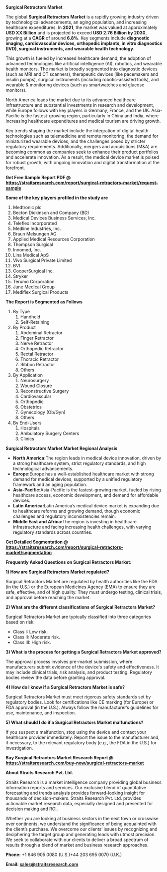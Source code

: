 <p><strong>Surgical Retractors Market</strong></p>
<p>The global <strong>Surgical Retractors Market</strong> is a rapidly growing industry driven by technological advancements, an aging population, and increasing healthcare expenditures. In <strong>2021</strong>, the market was valued at approximately <strong>USD XX Billion</strong> and is projected to exceed <strong>USD 2.76 Billion</strong><strong> by 2030</strong>, growing at a <strong>CAGR</strong> of around <strong>6.8</strong><strong>%</strong>. Key segments include <strong>diagnostic imaging, cardiovascular devices, orthopedic implants, in vitro diagnostics (IVD), surgical instruments, and wearable health technology</strong>.</p>
<p>This growth is fueled by increased healthcare demand, the adoption of advanced technologies like artificial intelligence (AI), robotics, and wearable health monitors. The market is broadly segmented into diagnostic devices (such as MRI and CT scanners), therapeutic devices (like pacemakers and insulin pumps), surgical instruments (including robotic-assisted tools), and wearable &amp; monitoring devices (such as smartwatches and glucose monitors).</p>
<p>North America leads the market due to its advanced healthcare infrastructure and substantial investments in research and development, while Europe follows with key players in Germany, France, and the UK. Asia-Pacific is the fastest-growing region, particularly in China and India, where increasing healthcare expenditures and medical tourism are driving growth.</p>
<p>Key trends shaping the market include the integration of digital health technologies such as telemedicine and remote monitoring, the demand for miniaturized wearable devices, and the challenges posed by stricter regulatory requirements. Additionally, mergers and acquisitions (M&amp;A) are becoming common as companies seek to enhance their product portfolios and accelerate innovation. As a result, the medical device market is poised for robust growth, with ongoing innovation and digital transformation at the forefront.</p>
<p><strong>Get Free Sample Report PDF @ <a href=https://straitsresearch.com/report/surgical-retractors-market/request-sample>https://straitsresearch.com/report/surgical-retractors-market/request-sample</a></strong></p>
<div>
<div><strong>Some of the key players profiled in the study are</strong></div>
</div>
<p><ol>
<li>Medtronic plc</li>
<li>Becton Dickinson and Company (BD)</li>
<li>Medical Devices Business Services, Inc.</li>
<li>Teleflex Incorporated</li>
<li>Medline Industries, Inc.</li>
<li>Braun Melsungen AG</li>
<li>Applied Medical Resources Corporation</li>
<li>Thompson Surgical</li>
<li>Innomed, Inc.</li>
<li>Lina Medical ApS</li>
<li>Vivo Surgical Private Limited</li>
<li>BVI</li>
<li>CooperSurgical Inc.</li>
<li>Stryker</li>
<li>Terumo Corporation</li>
<li>June Medical Group</li>
<li>Mediflex Surgical Products</li>
</ol></p>
<p><strong>The Report is Segmented as Follows</strong></p>
<p><ol>
<li>By Type
<ol>
<li>Handheld</li>
<li>Self-Retaining</li>
</ol>
</li>
<li>By Product
<ol>
<li>Abdominal Retractor</li>
<li>Finger Retractor</li>
<li>Nerve Retractor</li>
<li>Orthopedic Retractor</li>
<li>Rectal Retractor</li>
<li>Thoracic Retractor</li>
<li>Ribbon Retractor</li>
<li>Others</li>
</ol>
</li>
<li>By Application
<ol>
<li>Neurosurgery</li>
<li>Wound Closure</li>
<li>Reconstructive Surgery</li>
<li>Cardiovascular</li>
<li>Orthopedic</li>
<li>Obstetrics</li>
<li>Gynecology (Ob/Gyn)</li>
<li>Others</li>
</ol>
</li>
<li>By End-Users
<ol>
<li>Hospitals</li>
<li>Ambulatory Surgery Centers</li>
<li>Clinics</li>
</ol>
</li>
</ol></p>
<p><strong>Surgical Retractors Market Market Regional Analysis</strong></p>
<ul>
<li><strong>North America:</strong>The region leads in medical device innovation, driven by a strong healthcare system, strict regulatory standards, and high technological advancements.</li>
<li><strong>Europe:</strong>Europe has a well-established healthcare market with strong demand for medical devices, supported by a unified regulatory framework and an aging population.</li>
<li><strong>Asia-Pacific:</strong>Asia-Pacific is the fastest-growing market, fueled by rising healthcare access, economic development, and demand for affordable devices.</li>
<li><strong>Latin America:</strong>Latin America&rsquo;s medical device market is expanding due to healthcare reforms and growing demand, though economic challenges and regulatory inconsistencies remain.</li>
<li><strong>Middle East and Africa:</strong>The region is investing in healthcare infrastructure and facing increasing health challenges, with varying regulatory standards across countries.</li>
</ul>
<p><strong>Get Detailed Segmentation @ <a href=https://straitsresearch.com/report/surgical-retractors-market/segmentation>https://straitsresearch.com/report/surgical-retractors-market/segmentation</a></strong></p>
<p><strong>Frequently Asked Questions on Surgical Retractors Market:</strong></p>
<p><strong>1) How are Surgical Retractors Market regulated?</strong></p>
<p>Surgical Retractors Market are regulated by health authorities like the FDA (in the U.S.) or the European Medicines Agency (EMA) to ensure they are safe, effective, and of high quality. They must undergo testing, clinical trials, and approval before reaching the market.</p>
<p><strong>2) What are the different classifications of Surgical Retractors Market?</strong></p>
<p>Surgical Retractors Market are typically classified into three categories based on risk:</p>
<ul>
<li>Class I: Low risk.</li>
<li>Class II: Moderate risk.</li>
<li>Class III: High risk.</li>
</ul>
<p><strong>3) What is the process for getting a Surgical Retractors Market approved?</strong></p>
<p>The approval process involves pre-market submission, where manufacturers submit evidence of the device's safety and effectiveness. It may include clinical trials, risk analysis, and product testing. Regulatory bodies review the data before granting approval.</p>
<p><strong>4) How do I know if a Surgical Retractors Market is safe?</strong></p>
<p>Surgical Retractors Market must meet rigorous safety standards set by regulatory bodies. Look for certifications like CE marking (for Europe) or FDA approval (in the U.S.). Always follow the manufacturer&rsquo;s guidelines for use, maintenance, and inspection.</p>
<p><strong>5) What should I do if a Surgical Retractors Market malfunctions?</strong></p>
<p>If you suspect a malfunction, stop using the device and contact your healthcare provider immediately. Report the issue to the manufacturer and, if necessary, to the relevant regulatory body (e.g., the FDA in the U.S.) for investigation.</p>
<p><strong>Buy Surgical Retractors Market Research Report @ <a href=https://straitsresearch.com/buy-now/surgical-retractors-market>https://straitsresearch.com/buy-now/surgical-retractors-market</a></strong></p>
<p><strong>About Straits Research Pvt. Ltd.</strong></p>
<p>Straits Research is a market intelligence company providing global business information reports and services. Our exclusive blend of quantitative forecasting and trends analysis provides forward-looking insight for thousands of decision-makers. Straits Research Pvt. Ltd. provides actionable market research data, especially designed and presented for decision making and ROI.</p>
<p>Whether you are looking at business sectors in the next town or crosswise over continents, we understand the significance of being acquainted with the client&rsquo;s purchase. We overcome our clients&rsquo; issues by recognizing and deciphering the target group and generating leads with utmost precision. We seek to collaborate with our clients to deliver a broad spectrum of results through a blend of market and business research approaches.</p>
<p><strong><strong>Phone:</strong></strong> +1 646 905 0080 (U.S.)+44 203 695 0070 (U.K.)</p>
<p><strong><strong>Email: </strong></strong><a href=mailto:sales@straitsresearch.com><strong><u><strong>sales@straitsresearch.com</strong></u></strong></a></p>
